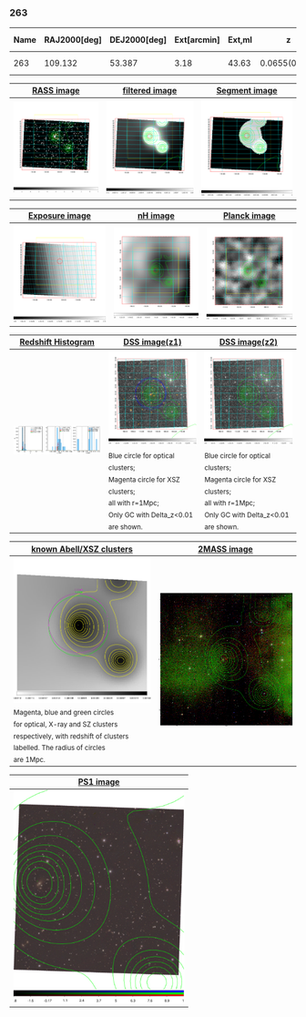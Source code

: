 <div STYLE="page-break-after: always;"></div>

### 263

|Name|RAJ2000[deg]|DEJ2000[deg] |Ext[arcmin]| Ext,ml | z | z_src| C|GC(XSZ,Delta_z<0.01)| GC(OPT,Delta_z<0.01)|GC| R_sig[arcmin] | R500[arcmin] | R500[Mpc]| CRsig[c/s] | CR500[c/s] |L500[1E44 erg/s]|F500[1E-12 erg/s/cm^2]| M500[1E14 Msun]|Tx[keV]|Cnt_sig|Beta|Rc[arcmin]|Comment|Alias|
|---|---|---|---|---|---|------|---|--------|---------|----------|---|---|---|---|---|---|---|---|---|---|---|---|---|---|
|263| 109.132| 53.387| 3.18| 43.63| 0.0655(0.005)| z1, z_xsz| B| MCXC| W, Zw| MCXC, W| 12.212| 10.090| 0.761| 0.189(0.038)| 0.184(0.037)| 0.322(0.032)| 3.109(0.307)| 1.33(0.07)| 2.61(0.08)| 66.7| 0.897(-0.119+0.075)| 5.833(-0.880+0.684)| -| k393|

|[RASS image](../image/263/263_img.pdf)|[filtered image](../image/263/263_fil.pdf)|[Segment image](../image/263/263_seg.pdf)|
|-------------------|--------------------|-------------------|
| <img src="../image/263/263_img.png" width="300">  | <img src="../image/263/263_fil.png" width="300">   | <img src="../image/263/263_seg.png" width="300">  |

|[Exposure image](../image/263/263_mex.pdf)| [nH image](../image/263/263_nh.pdf)| [Planck image](../image/263/263_p.pdf)|
|-------------------|--------------------|-------------------|
|<img src="../image/263/263_mex.png" width="300">   | <img src="../image/263/263_nh.png" width="300">    | <img src="../image/263/263_p.png" width="300"> |

|[Redshift Histogram](../image/263/263_zg.pdf) | [DSS image(z1)](../image/263/263_dss_z1.pdf)      |  [DSS image(z2)](../image/263/263_dss_z2.pdf)    |
|-------------------|--------------------|-------------------|
|<img src="../image/263/263_zg.png" width="300"> |<img src="../image/263/263_dss_z1.png" width="300"> <sub><br>Blue circle for optical clusters; <br>Magenta circle for XSZ clusters; <br>all with r=1Mpc; <br>Only GC with Delta_z<0.01 are shown. </sub>| <img src="../image/263/263_dss_z2.png" width="300"><sub><br>Blue circle for optical clusters; <br>Magenta circle for XSZ clusters; <br>all with r=1Mpc; <br>Only GC with Delta_z<0.01 are shown. </sub> |

|[known Abell/XSZ clusters](../image/263/263_gc.pdf) | [2MASS image](../image/263/263_2mass.pdf)      |
|-------------------|-------------------|
|<img src=../image/263/263_gc.png width="300"> <br><sub>Magenta, blue and green circles <br>for optical, X-ray and SZ clusters <br>respectively, with redshift of clusters <br>labelled. The radius of circles <br>are 1Mpc.</sub>|<img src="../image/263/263_2mass.png" width="300">  |

|[PS1 image](../image/263/263_ps1.pdf)            |
|-------------------|
| <img src="../image/263/263_ps1.pdf" width="300">  |
